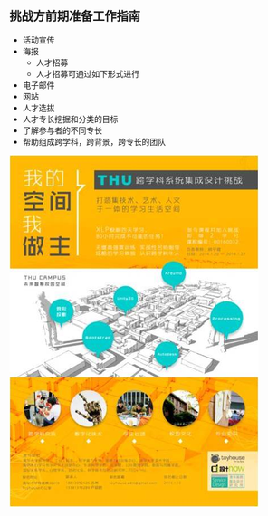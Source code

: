 ## 挑战方前期准备工作指南

* 活动宣传
* 海报
	* 人才招募
	* 人才招募可通过如下形式进行
* 电子邮件
* 网站
* 人才选拔
* 人才专长挖掘和分类的目标
* 了解参与者的不同专长
* 帮助组成跨学科，跨背景，跨专长的团队

![0](../assets/challenger_preparation/challenger_preparation_guide/00.jpg)
